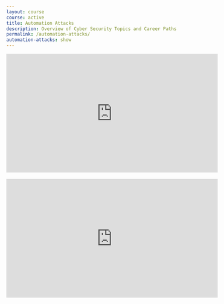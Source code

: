 ```yaml
---
layout: course
course: active
title: Automation Attacks
description: Overview of Cyber Security Topics and Career Paths
permalink: /automation-attacks/
automation-attacks: show
---
```


<div class="embed-responsive embed-responsive-16by9">
  <iframe width="560" height="315" src="https://www.youtube-nocookie.com/embed/5ZWxfs-9nYY" frameborder="0" allow="autoplay; encrypted-media" allowfullscreen></iframe>
</div><br>

<div class="embed-responsive embed-responsive-16by9">
  <iframe width="560" height="315" src="https://www.youtube-nocookie.com/embed/3VTi8xgq08M" frameborder="0" allow="autoplay; encrypted-media" allowfullscreen></iframe>
</div><br>
